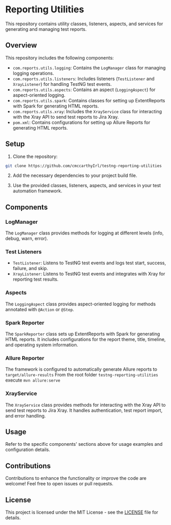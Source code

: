 
# Reporting Utilities

This repository contains utility classes, listeners, aspects, and services for generating and managing test reports.

## Overview

This repository includes the following components:

- `com.reports.utils.logging`: Contains the `LogManager` class for managing logging operations.
- `com.reports.utils.listeners`: Includes listeners (`TestListener` and `XrayListener`) for handling TestNG test events.
- `com.reports.utils.aspects`: Contains an aspect (`LoggingAspect`) for aspect-oriented logging.
- `com.reports.utils.spark`: Contains classes for setting up ExtentReports with Spark for generating HTML reports.
- `com.reports.utils.xray`: Includes the `XrayService` class for interacting with the Xray API to send test reports to Jira Xray.
- `pom.xml`: Contains configurations for setting up Allure Reports for generating HTML reports.

## Setup

1. Clone the repository:

```bash
git clone https://github.com/cmccarthyIrl/testng-reporting-utilities
```

2. Add the necessary dependencies to your project build file.

3. Use the provided classes, listeners, aspects, and services in your test automation framework.

## Components

### LogManager

The `LogManager` class provides methods for logging at different levels (info, debug, warn, error).

### Test Listeners

- `TestListener`: Listens to TestNG test events and logs test start, success, failure, and skip.
- `XrayListener`: Listens to TestNG test events and integrates with Xray for reporting test results.

### Aspects

The `LoggingAspect` class provides aspect-oriented logging for methods annotated with `@Action` or `@Step`.

### Spark Reporter

The `SparkReporter` class sets up ExtentReports with Spark for generating HTML reports. It includes configurations for the report theme, title, timeline, and operating system information.

### Allure Reporter

The framework is configured to automatically generate Allure reports to `target/allure-results` From the root folder `testng-reporting-utilities` execute `mvn allure:serve`

### XrayService

The `XrayService` class provides methods for interacting with the Xray API to send test reports to Jira Xray. It handles authentication, test report import, and error handling.

## Usage

Refer to the specific components' sections above for usage examples and configuration details.

## Contributions

Contributions to enhance the functionality or improve the code are welcome! Feel free to open issues or pull requests.

## License

This project is licensed under the MIT License - see the [LICENSE]() file for details.
